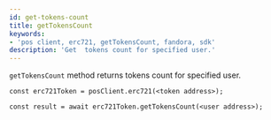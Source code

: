 ```yaml
---
id: get-tokens-count
title: getTokensCount
keywords: 
- 'pos client, erc721, getTokensCount, fandora, sdk'
description: 'Get  tokens count for specified user.'
---
```


`getTokensCount` method returns tokens count for specified user.

```
const erc721Token = posClient.erc721(<token address>);

const result = await erc721Token.getTokensCount(<user address>);

```

